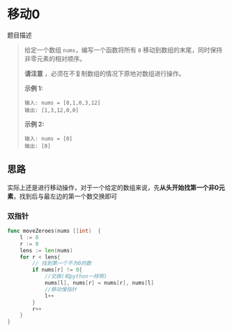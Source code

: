 # 移动0

题目描述

> 给定一个数组 `nums`，编写一个函数将所有 `0` 移动到数组的末尾，同时保持非零元素的相对顺序。
>
> **请注意** ，必须在不复制数组的情况下原地对数组进行操作。
>
>  
>
> **示例 1:**
>
> ```
> 输入: nums = [0,1,0,3,12]
> 输出: [1,3,12,0,0]
> ```
>
> **示例 2:**
>
> ```
> 输入: nums = [0]
> 输出: [0]
> ```

## 思路

实际上还是进行移动操作，对于一个给定的数组来说，先**从头开始找第一个非0元素**，找到后与最左边的第一个数交换即可

### 双指针

```go
func moveZeroes(nums []int)  {
    l := 0
    r := 0
    lens := len(nums)
    for r < lens{
        // 找到第一个不为0的数
        if nums[r] != 0{
            //交换(和python一样啊)
            nums[l], nums[r] = nums[r], nums[l]
            //移动慢指针
            l++
        }
        r++
    }
}
```

